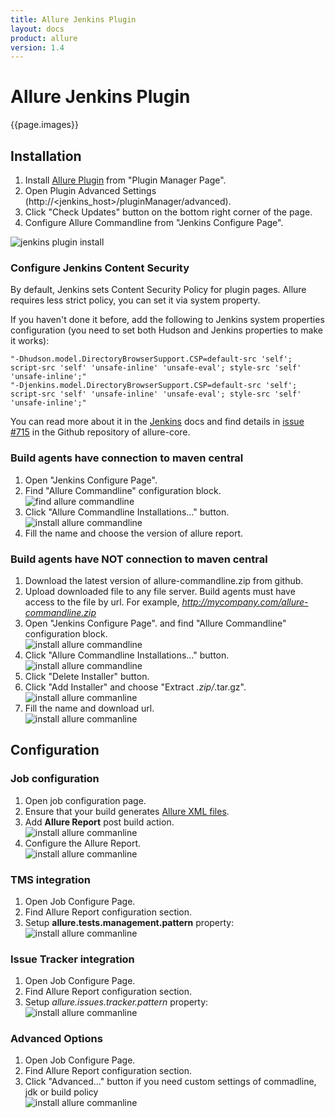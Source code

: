 ```yaml
---
title: Allure Jenkins Plugin
layout: docs
product: allure
version: 1.4
---
```


# Allure Jenkins Plugin
{{page.images}}
## Installation
 1. Install [Allure Plugin](https://wiki.jenkins-ci.org/display/JENKINS/Allure+Plugin) from "Plugin Manager Page".
 2. Open Plugin Advanced Settings (http://<jenkins_host>/pluginManager/advanced). 
 3. Click "Check Updates" button on the bottom right corner of the page.
 4. Configure Allure Commandline from "Jenkins Configure Page".

![jenkins plugin install](/{{page.product}}/{{page.version}}/img/jenkins_plugin_install.jpeg)

### Configure Jenkins Content Security
By default, Jenkins sets Content Security Policy for plugin pages. Allure requires less strict policy, you can set it via system property.

If you haven't done it before, add the following to Jenkins system properties configuration (you need to set both Hudson and Jenkins properties to make it works):  
```
"-Dhudson.model.DirectoryBrowserSupport.CSP=default-src 'self'; script-src 'self' 'unsafe-inline' 'unsafe-eval'; style-src 'self' 'unsafe-inline';"
"-Djenkins.model.DirectoryBrowserSupport.CSP=default-src 'self'; script-src 'self' 'unsafe-inline' 'unsafe-eval'; style-src 'self' 'unsafe-inline';"
```  
You can read more about it in the [Jenkins](https://wiki.jenkins-ci.org/display/JENKINS/Configuring+Content+Security+Policy) docs and find details in [issue #715](https://github.com/allure-framework/allure-core/issues/715) in the Github repository of allure-core.

### Build agents have connection to maven central
 1. Open "Jenkins Configure Page".
 2. Find "Allure Commandline" configuration block.  
    ![find allure commandline](/{{page.product}}/{{page.version}}/img/jenkins_plugin_find_cmd.jpeg)
 3. Click "Allure Commandline Installations..." button.  
    ![install allure commandline](/{{page.product}}/{{page.version}}/img/jenkins_plugin_install_cmd.jpeg)
 4. Fill the name and choose the version of allure report. 

### Build agents have NOT connection to maven central 
 1. Download the latest version of allure-commandline.zip from github.
 2. Upload downloaded file to any file server. Build agents must have access to the file by url. For example, *http://mycompany.com/allure-commandline.zip*
 3. Open "Jenkins Configure Page". and find "Allure Commandline" configuration block.  
    ![install allure commandline](/{{page.product}}/{{page.version}}/img/jenkins_plugin_install_cmd.jpeg)
 4. Click "Allure Commandline Installations..." button.  
    ![install allure commandline](/{{page.product}}/{{page.version}}/img/jenkins_plugin_install_cmd.jpeg)
 5. Click "Delete Installer" button.
 6. Click "Add Installer" and choose "Extract *.zip/*.tar.gz".  
    ![install allure commanline](/{{page.product}}/{{page.version}}/img/jenkins_plugin_add_installer.jpeg)
 7. Fill the name and download url.  
    ![install allure commanline](/{{page.product}}/{{page.version}}/img/jenkins_plugin_fill_name_and_url.jpeg)

## Configuration
### Job configuration
 1. Open job configuration page.
 2. Ensure that your build generates [Allure XML files](https://github.com/allure-framework/allure-core/wiki#gathering-information-about-tests).
 3. Add **Allure Report** post build action.  
    ![install allure commanline](/{{page.product}}/{{page.version}}/img/jenkins_plugin_add_allure_report.jpeg)
 4. Configure the Allure Report.  
    ![install allure commanline](/{{page.product}}/{{page.version}}/img/jenkins_plugin_configure_allure_report.jpeg)

### TMS integration
 1. Open Job Configure Page. 
 2. Find Allure Report configuration section.
 3. Setup **allure.tests.management.pattern** property:  
    ![install allure commanline](/{{page.product}}/{{page.version}}/img/jenkins_plugin_setup_tms.jpeg)

### Issue Tracker integration
 1. Open Job Configure Page. 
 2. Find Allure Report configuration section. 
 3. Setup *allure.issues.tracker.pattern* property:  
    ![install allure commanline](/{{page.product}}/{{page.version}}/img/jenkins_plugin_setup_tracker.jpeg)

### Advanced Options
 1. Open Job Configure Page. 
 2. Find Allure Report configuration section. 
 3. Click "Advanced..." button if you need custom settings of commadline, jdk or build policy  
    ![install allure commanline](/{{page.product}}/{{page.version}}/img/jenkins_plugin_advanced_options.jpeg)